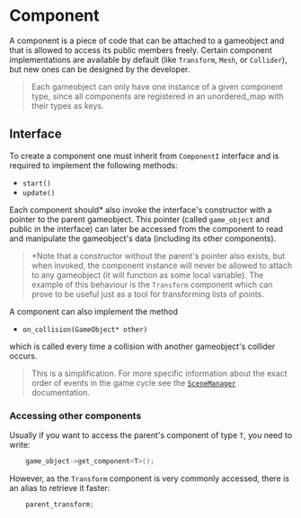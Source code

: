 # Component

A component is a piece of code that can be attached to a gameobject and that is allowed to
access its public members freely. Certain component implementations are available by default
(like `Transform`, `Mesh`, or `Collider`), but new ones can be designed by the developer.

> Each gameobject can only have one instance of a given component type, since all components
are registered in an unordered_map with their types as keys.

## Interface

To create a component one must inherit from `ComponentI` interface and is required to implement the following methods:

- `start()`
- `update()`

Each component should* also invoke the interface's constructor with a pointer to the parent gameobject. This pointer (called `game_object` and public in the interface) can later be accessed from the component to read and manipulate the gameobject's data (including its other components).

> *Note that a constructor without the parent's pointer also exists, but when invoked, the component instance will never be allowed to attach to any gameobject (it will function as some local variable). The example of this behaviour is the `Transform` component which can prove to be useful just as a tool for transforming lists of points.

A component can also implement the method
- `on_collision(GameObject* other)`

which is called every time a collision with another gameobject's collider occurs.

> This is a simplification. For more specific information about the exact order of events in the game cycle see the [`SceneManager`](../scene_manager/scene_manager.md) documentation.

### Accessing other components

Usually if you want to access the parent's component of type `T`, you need to write:
```c++
	game_object->get_component<T>();
```
However, as the `Transform` component is very commonly accessed, there is an alias to retrieve it faster:
```c++
	parent_transform;
```